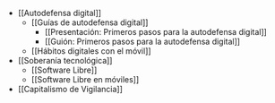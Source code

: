 - [[Autodefensa digital]]
	- [[Guías de autodefensa digital]]
		- [[Presentación: Primeros pasos para la autodefensa digital]]
		- [[Guión: Primeros pasos para la autodefensa digital]]
	- [[Hábitos digitales con el móvil]]
- [[Soberanía tecnológica]]
	- [[Software Libre]]
	- [[Software Libre en móviles]]
- [[Capitalismo de Vigilancia]]
